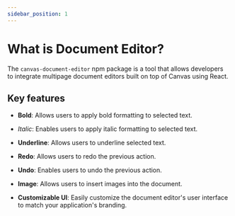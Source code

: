 ```yaml
---
sidebar_position: 1
---
```


# What is Document Editor?
The `canvas-document-editor` npm package is a tool that allows developers to integrate multipage document editors built on top of Canvas using React.

## Key features
- **Bold**: Allows users to apply bold formatting to selected text.
- _Italic_: Enables users to apply italic formatting to selected text.
- **Underline**: Allows users to underline selected text.
- **Redo**: Allows users to redo the previous action.
- **Undo**: Enables users to undo the previous action.
- **Image**: Allows users to insert images into the document.

- **Customizable UI**: Easily customize the document editor's user interface to match your application's branding.